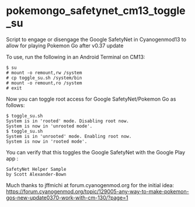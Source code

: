 # pokemongo_safetynet_cm13_toggle_su
Script to engage or disengage the Google SafetyNet in Cyanogenmod13 to allow for playing Pokemon Go after v0.37 update

To use, run the following in an Android Terminal on CM13:
```
$ su
# mount -o remount,rw /system
# cp toggle_su.sh /system/bin
# mount -o remount,ro /system
# exit
```

Now you can toggle root access for Google SafetyNet/Pokemon Go as follows:
```
$ toggle_su.sh
System is in 'rooted' mode. Disabling root now.
System is now in 'unrooted mode'.
$ toggle_su.sh
System is in 'unrooted' mode. Enabling root now.
System is now in 'rooted mode'.
```

You can verify that this toggles the Google SafetyNet with the Google Play app :
```
SafetyNet Helper Sample
by Scott Alexander-Bown
```
Much thanks to jffmichi at forum.cyanogenmod.org for the initial idea:
https://forum.cyanogenmod.org/topic/129005-any-way-to-make-pokemon-gos-new-update0370-work-with-cm-130/?page=1
